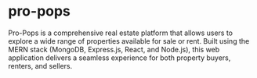 # pro-pops
Pro-Pops is a comprehensive real estate platform that allows users to explore a wide range of properties available for sale or rent. Built using the MERN stack (MongoDB, Express.js, React, and Node.js), this web application delivers a seamless experience for both property buyers, renters, and sellers.
